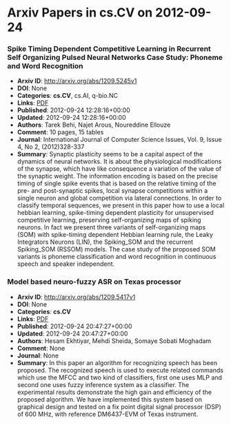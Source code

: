 # Arxiv Papers in cs.CV on 2012-09-24
### Spike Timing Dependent Competitive Learning in Recurrent Self Organizing Pulsed Neural Networks Case Study: Phoneme and Word Recognition
- **Arxiv ID**: http://arxiv.org/abs/1209.5245v1
- **DOI**: None
- **Categories**: **cs.CV**, cs.AI, q-bio.NC
- **Links**: [PDF](http://arxiv.org/pdf/1209.5245v1)
- **Published**: 2012-09-24 12:28:16+00:00
- **Updated**: 2012-09-24 12:28:16+00:00
- **Authors**: Tarek Behi, Najet Arous, Noureddine Ellouze
- **Comment**: 10 pages, 15 tables
- **Journal**: International Journal of Computer Science Issues, Vol. 9, Issue 4,
  No 2, (2012)328-337
- **Summary**: Synaptic plasticity seems to be a capital aspect of the dynamics of neural networks. It is about the physiological modifications of the synapse, which have like consequence a variation of the value of the synaptic weight. The information encoding is based on the precise timing of single spike events that is based on the relative timing of the pre- and post-synaptic spikes, local synapse competitions within a single neuron and global competition via lateral connections. In order to classify temporal sequences, we present in this paper how to use a local hebbian learning, spike-timing dependent plasticity for unsupervised competitive learning, preserving self-organizing maps of spiking neurons. In fact we present three variants of self-organizing maps (SOM) with spike-timing dependent Hebbian learning rule, the Leaky Integrators Neurons (LIN), the Spiking_SOM and the recurrent Spiking_SOM (RSSOM) models. The case study of the proposed SOM variants is phoneme classification and word recognition in continuous speech and speaker independent.



### Model based neuro-fuzzy ASR on Texas processor
- **Arxiv ID**: http://arxiv.org/abs/1209.5417v1
- **DOI**: None
- **Categories**: **cs.CV**
- **Links**: [PDF](http://arxiv.org/pdf/1209.5417v1)
- **Published**: 2012-09-24 20:47:27+00:00
- **Updated**: 2012-09-24 20:47:27+00:00
- **Authors**: Hesam Ekhtiyar, Mehdi Sheida, Somaye Sobati Moghadam
- **Comment**: None
- **Journal**: None
- **Summary**: In this paper an algorithm for recognizing speech has been proposed. The recognized speech is used to execute related commands which use the MFCC and two kind of classifiers, first one uses MLP and second one uses fuzzy inference system as a classifier. The experimental results demonstrate the high gain and efficiency of the proposed algorithm. We have implemented this system based on graphical design and tested on a fix point digital signal processor (DSP) of 600 MHz, with reference DM6437-EVM of Texas instrument.



